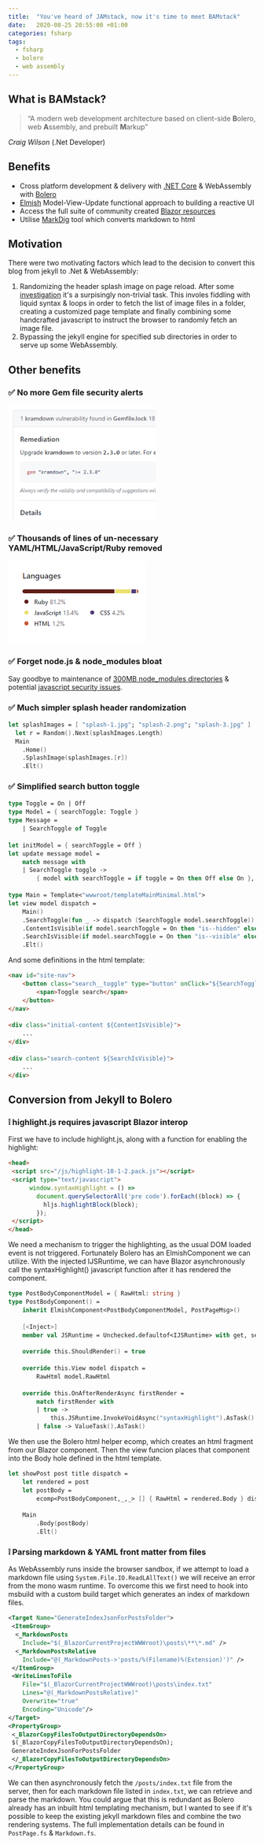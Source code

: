```yaml
---
title:  "You've heard of JAMstack, now it's time to meet BAMstack"
date:   2020-08-25 20:55:00 +01:00
categories: fsharp
tags: 
  - fsharp
  - bolero
  - web assembly
---
```


## What is BAMstack?

> “A modern web development architecture based on client-side **B**olero, web **A**ssembly, and prebuilt **M**arkup”

<div class="small"><cite>Craig Wilson</cite> (.Net Developer)</div>

## Benefits
* Cross platform development & delivery with [.NET Core](https://docs.microsoft.com/en-us/dotnet/core/about) & WebAssembly with [Bolero](https://fsbolero.io/docs/)
* [Elmish](https://elmish.github.io/elmish/) Model-View-Update functional approach to building a reactive UI
* Access the full suite of community created [Blazor resources](https://github.com/AdrienTorris/awesome-blazor)
* Utilise [MarkDig](https://github.com/lunet-io/markdig) tool which converts markdown to html 

## Motivation
There were two motivating factors which lead to the decision to convert this blog from jekyll to .Net & WebAssembly:

1. Randomizing the header splash image on page reload. After some [investigation](https://shaharkadmiel.github.io/Loading-random-header-image/) it's a surpisingly non-trivial task. This involes fiddling with liquid syntax & loops in order to fetch the list of image files in a folder, creating a customized page template and finally combining some handcrafted javascript to instruct the browser to randomly fetch an image file.
2. Bypassing the jekyll engine for specified sub directories in order to serve up some WebAssembly.

## Other benefits

### ✅ No more Gem file security alerts
![Image Link](/assets/2020-08-25-gem-alerts.png)

### ✅ Thousands of lines of un-necessary YAML/HTML/JavaScript/Ruby removed
![Image Link](/assets/2020-08-25-lang-overview.png)

### ✅ Forget node.js & node_modules bloat
Say goodbye to maintenance of [300MB node_modules directories](https://www.reddit.com/r/webdev/comments/42cpjy/why_is_my_node_modules_directory_140mb_is_this/) & potential [javascript security issues](https://www.theregister.com/2016/03/23/npm_left_pad_chaos/). 

### ✅ Much simpler splash header randomization

```fsharp
let splashImages = [ "splash-1.jpg"; "splash-2.png"; "splash-3.jpg" ]
  let r = Random().Next(splashImages.Length)
  Main
    .Home()
    .SplashImage(splashImages.[r])
    .Elt()
```

### ✅ Simplified search button toggle
```fsharp
type Toggle = On | Off
type Model = { searchToggle: Toggle }
type Message =
    | SearchToggle of Toggle

let initModel = { searchToggle = Off }
let update message model =
    match message with
    | SearchToggle toggle ->
        { model with searchToggle = if toggle = On then Off else On }, Cmd.none

type Main = Template<"wwwroot/templateMainMinimal.html">
let view model dispatch =
    Main()
    .SearchToggle(fun _ -> dispatch (SearchToggle model.searchToggle))
    .ContentIsVisible(if model.searchToggle = On then "is--hidden" else "")
    .SearchIsVisible(if model.searchToggle = On then "is--visible" else "")
    .Elt()
```
And some definitions in the html template:
```html
<nav id="site-nav">
    <button class="search__toggle" type="button" onClick="${SearchToggle}">
        <span>Toggle search</span>
    </button>
</nav>

<div class="initial-content ${ContentIsVisible}">
    ...
</div>

<div class="search-content ${SearchIsVisible}">
    ...
</div>
```

## Conversion from Jekyll to Bolero

### ❕ highlight.js requires javascript Blazor interop

First we have to include highlight.js, along with a function for enabling the highlight:
```html
<head>
 <script src="/js/highlight-10-1-2.pack.js"></script>
 <script type="text/javascript">
      window.syntaxHighlight = () => 
        document.querySelectorAll('pre code').forEach((block) => {
          hljs.highlightBlock(block);
        });
 </script>
</head>
```

We need a mechanism to trigger the highlighting, as the usual DOM loaded event is not triggered. Fortunately Bolero has an ElmishComponent we can utilize. With the injected IJSRuntime, we can have Blazor asynchronously call the syntaxHighlight() javascript function after it has rendered the component.
```fsharp
type PostBodyComponentModel = { RawHtml: string }
type PostBodyComponent() =
    inherit ElmishComponent<PostBodyComponentModel, PostPageMsg>()    

    [<Inject>]
    member val JSRuntime = Unchecked.defaultof<IJSRuntime> with get, set

    override this.ShouldRender() = true

    override this.View model dispatch =
        RawHtml model.RawHtml

    override this.OnAfterRenderAsync firstRender =
        match firstRender with
        | true -> 
            this.JSRuntime.InvokeVoidAsync("syntaxHighlight").AsTask()
        | false -> ValueTask().AsTask()
```

We then use the Bolero html helper ecomp, which creates an html fragment from our Blazor component. Then the view funcion places that component into the Body hole defined in the html template.
```fsharp
let showPost post title dispatch =
    let rendered = post    
    let postBody =
        ecomp<PostBodyComponent,_,_> [] { RawHtml = rendered.Body } dispatch
    
    Main
        .Body(postBody)
        .Elt()
```

### ❕ Parsing markdown & YAML front matter from files

As WebAssembly runs inside the browser sandbox, if we attempt to load a markdown file using `System.File.IO.ReadLAllText()` we will receive an error from the mono wasm runtime. To overcome this we first need to hook into msbuild with a custom build target which generates an index of markdown files.
```xml
<Target Name="GenerateIndexJsonForPostsFolder">
 <ItemGroup>
  <_MarkdownPosts 
    Include="$(_BlazorCurrentProjectWWWroot)\posts\**\*.md" />
  <_MarkdownPostsRelative 
    Include="@(_MarkdownPosts->'posts/%(Filename)%(Extension)')" />
 </ItemGroup>
 <WriteLinesToFile
    File="$(_BlazorCurrentProjectWWWroot)\posts\index.txt"
    Lines="@(_MarkdownPostsRelative)"
    Overwrite="true"
    Encoding="Unicode"/>
</Target>
<PropertyGroup>
 <_BlazorCopyFilesToOutputDirectoryDependsOn>
 $(_BlazorCopyFilesToOutputDirectoryDependsOn);
 GenerateIndexJsonForPostsFolder
 </_BlazorCopyFilesToOutputDirectoryDependsOn>
</PropertyGroup>
```
We can then asynchronously fetch the `/posts/index.txt` file from the server, then for each markdown file listed in `index.txt`, we can retrieve and parse the markdown. You could argue that this is redundant as Bolero already has an inbuilt html templating mechanism, but I wanted to see if it's possible to keep the existing jekyll markdown files and combine the two rendering systems. The full implementation details can be found in `PostPage.fs` & `Markdown.fs`. 